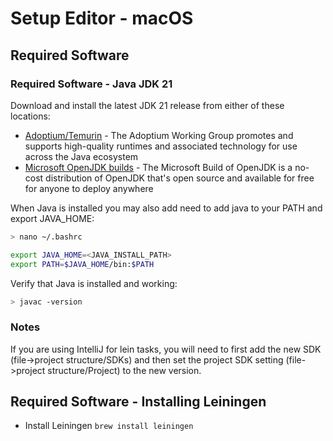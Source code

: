 # Setup Editor - macOS

## Required Software

### Required Software - Java JDK 21

Download and install the latest JDK 21 release from either of these locations:

* [Adoptium/Temurin](https://github.com/adoptium/temurin21-binaries/releases) - The Adoptium Working Group promotes and supports high-quality runtimes and associated technology for use across the Java ecosystem
* [Microsoft OpenJDK builds](https://docs.microsoft.com/en-us/java/openjdk/download#openjdk-21) - The Microsoft Build of OpenJDK is a no-cost distribution of OpenJDK that's open source and available for free for anyone to deploy anywhere

When Java is installed you may also add need to add java to your PATH and export JAVA_HOME:

```sh
> nano ~/.bashrc

export JAVA_HOME=<JAVA_INSTALL_PATH>
export PATH=$JAVA_HOME/bin:$PATH
```

Verify that Java is installed and working:

```sh
> javac -version
```

### Notes

If you are using IntelliJ for lein tasks, you will need to first add the new SDK (file->project structure/SDKs)
and then set the project SDK setting (file->project structure/Project) to the new version.

## Required Software - Installing Leiningen

* Install Leiningen `brew install leiningen`
